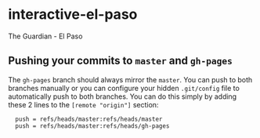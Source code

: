 # interactive-el-paso
The Guardian - El Paso


## Pushing your commits to `master` and `gh-pages`

The `gh-pages` branch should always mirror the `master`. You can push to both branches manually or you can configure your hidden `.git/config` file to automatically push to both branches.
 You can do this simply by adding these 2 lines to the `[remote "origin"]` section:

```
  push = refs/heads/master:refs/heads/master
  push = refs/heads/master:refs/heads/gh-pages
```
